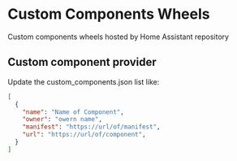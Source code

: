 # Custom Components Wheels
Custom components wheels hosted by Home Assistant repository

## Custom component provider

Update the custom_components.json list like:

```json
[
  {
    "name": "Name of Component",
    "owner": "owern name",
    "manifest": "https://url/of/manifest",
    "url": "https://url/of/component",
  }
]
```

